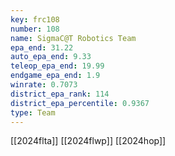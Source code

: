 ```yaml
---
key: frc108
number: 108
name: SigmaC@T Robotics Team
epa_end: 31.22
auto_epa_end: 9.33
teleop_epa_end: 19.99
endgame_epa_end: 1.9
winrate: 0.7073
district_epa_rank: 114
district_epa_percentile: 0.9367
type: Team
---
```

[[2024flta]]
[[2024flwp]]
[[2024hop]]
